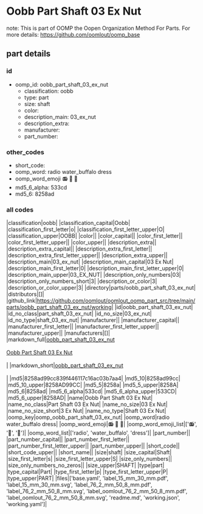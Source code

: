 # Oobb Part Shaft 03 Ex Nut  

note: This is part of OOMP the Oopen Organization Method For Parts. For more details: https://github.com/oomlout/oomp_base

##  part details





### id
* oomp_id: oobb_part_shaft_03_ex_nut
  * classification: oobb
  * type: part
  * size: shaft
  * color: 
  * description_main: 03_ex_nut
  * description_extra: 
  * manufacturer: 
  * part_number: 

### other_codes
* short_code: 
* oomp_word: radio water_buffalo dress
* oomp_word_emoji :radio: :water_buffalo: :dress:
* md5_6_alpha: 533cd
* md5_6: 8258ad

### all codes 
|classification|oobb|
|classification_capital|Oobb|
|classification_first_letter|o|
|classification_first_letter_upper|O|
|classification_upper|OOBB|
|color||
|color_capital||
|color_first_letter||
|color_first_letter_upper||
|color_upper||
|description_extra||
|description_extra_capital||
|description_extra_first_letter||
|description_extra_first_letter_upper||
|description_extra_upper||
|description_main|03_ex_nut|
|description_main_capital|03 Ex Nut|
|description_main_first_letter|0|
|description_main_first_letter_upper|0|
|description_main_upper|03_EX_NUT|
|description_only_numbers|03|
|description_only_numbers_short|3|
|description_or_color|3|
|description_or_color_upper|3|
|directory|parts/oobb_part_shaft_03_ex_nut|
|distributors|[]|
|github_link|https://github.com/oomlout/oomlout_oomp_part_src/tree/main/parts/oobb_part_shaft_03_ex_nut/working|
|id|oobb_part_shaft_03_ex_nut|
|id_no_class|part_shaft_03_ex_nut|
|id_no_size|03_ex_nut|
|id_no_type|shaft_03_ex_nut|
|manufacturer||
|manufacturer_capital||
|manufacturer_first_letter||
|manufacturer_first_letter_upper||
|manufacturer_upper||
|manufacturers|[]|
|markdown_full|[oobb_part_shaft_03_ex_nut](https://github.com/oomlout/oomlout_oomp_part_src/tree/main/parts/oobb_part_shaft_03_ex_nut/working)<br>[](https://github.com/oomlout/oomlout_oomp_part_src/tree/main/parts/oobb_part_shaft_03_ex_nut/working)<br>[Oobb Part Shaft 03 Ex Nut](https://github.com/oomlout/oomlout_oomp_part_src/tree/main/parts/oobb_part_shaft_03_ex_nut/working)<br><br>|
|markdown_short|[oobb_part_shaft_03_ex_nut](https://github.com/oomlout/oomlout_oomp_part_src/tree/main/parts/oobb_part_shaft_03_ex_nut/working)<br><br>|
|md5|8258ad99cc839f446117c16ac03b7aa4|
|md5_10|8258ad99cc|
|md5_10_upper|8258AD99CC|
|md5_5|8258a|
|md5_5_upper|8258A|
|md5_6|8258ad|
|md5_6_alpha|533cd|
|md5_6_alpha_upper|533CD|
|md5_6_upper|8258AD|
|name|Oobb Part Shaft 03 Ex Nut|
|name_no_class|Part Shaft 03 Ex Nut|
|name_no_size|03 Ex Nut|
|name_no_size_short|3 Ex Nut|
|name_no_type|Shaft 03 Ex Nut|
|oomp_key|oomp_oobb_part_shaft_03_ex_nut|
|oomp_word|radio water_buffalo dress|
|oomp_word_emoji|:radio: :water_buffalo: :dress:|
|oomp_word_emoji_list|[':radio:', ':water_buffalo:', ':dress:']|
|oomp_word_list|['radio', 'water_buffalo', 'dress']|
|part_number||
|part_number_capital||
|part_number_first_letter||
|part_number_first_letter_upper||
|part_number_upper||
|short_code||
|short_code_upper||
|short_name||
|size|shaft|
|size_capital|Shaft|
|size_first_letter|s|
|size_first_letter_upper|S|
|size_only_numbers||
|size_only_numbers_no_zeros||
|size_upper|SHAFT|
|type|part|
|type_capital|Part|
|type_first_letter|p|
|type_first_letter_upper|P|
|type_upper|PART|
|files|['base.yaml', 'label_15_mm_30_mm.pdf', 'label_15_mm_30_mm.svg', 'label_76_2_mm_50_8_mm.pdf', 'label_76_2_mm_50_8_mm.svg', 'label_oomlout_76_2_mm_50_8_mm.pdf', 'label_oomlout_76_2_mm_50_8_mm.svg', 'readme.md', 'working.json', 'working.yaml']|
